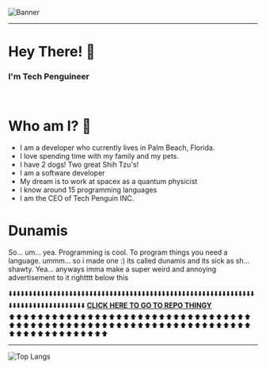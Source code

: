 ![Banner](https://i.imgur.com/XvLZL7p.png)

<hr>

# **Hey There! :wave:**
### **I'm Tech Penguineer**

<br>

# Who am I? 👦
  - I am a developer who currently lives in Palm Beach, Florida. 
  - I love spending time with my family and my pets.
  - I have 2 dogs! Two great Shih Tzu's!
  - I am a software developer
  - My dream is to work at spacex as a quantum physicist
  - I know around 15 programming languages
  - I am the CEO of Tech Penguin INC.

# Dunamis
So... um... yea. Programming is cool. To program things you need a language. ummm... so i made one :) its called dunamis and its sick as sh... shawty. Yea... anyways imma make a super weird and annoying advertisement to it rightttt below this


⬇️⬇️⬇️⬇️⬇️⬇️⬇️⬇️⬇️⬇️⬇️⬇️⬇️⬇️⬇️⬇️⬇️⬇️⬇️⬇️⬇️⬇️⬇️⬇️⬇️⬇️⬇️⬇️⬇️⬇️⬇️⬇️⬇️⬇️⬇️⬇️⬇️⬇️⬇️⬇️⬇️⬇️⬇️⬇️⬇️⬇️⬇️⬇️⬇️⬇️⬇️⬇️⬇️⬇️⬇️⬇️⬇️⬇️⬇️⬇️⬇️⬇️⬇️⬇️⬇️⬇️⬇️⬇️⬇️⬇️⬇️⬇️⬇️⬇️⬇️⬇️⬇️⬇️⬇️⬇️
[**CLICK HERE TO GO TO REPO THINGY**](https://github.com/TechPenguineer/Dunamis)
⬆️⬆️⬆️⬆️⬆️⬆️⬆️⬆️⬆️⬆️⬆️⬆️⬆️⬆️⬆️⬆️⬆️⬆️⬆️⬆️⬆️⬆️⬆️⬆️⬆️⬆️⬆️⬆️⬆️⬆️⬆️⬆️⬆️⬆️⬆️⬆️⬆️⬆️⬆️⬆️⬆️⬆️⬆️⬆️⬆️⬆️⬆️⬆️⬆️⬆️⬆️⬆️⬆️⬆️⬆️⬆️⬆️⬆️⬆️⬆️⬆️⬆️⬆️⬆️⬆️⬆️⬆️⬆️⬆️⬆️⬆️⬆️⬆️⬆️⬆️⬆️⬆️⬆️⬆️⬆️⬆️⬆️

<hr>
  
 ![Top Langs](https://github-readme-stats.vercel.app/api/top-langs/?username=TechPenguineer)

